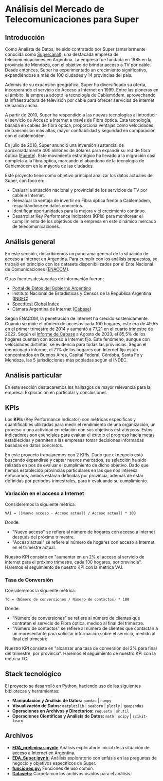 # Análisis del Mercado de Telecomunicaciones para Super

## Introducción
Como Analista de Datos, he sido contratado por Super (anteriormente conocida como [Supercanal](https://es.wikipedia.org/wiki/Super_(empresa))), una destacada empresa de telecomunicaciones en Argentina. La empresa fue fundada en 1985 en la provincia de Mendoza, con el objetivo de brindar acceso a TV por cable. Desde entonces, Super ha experimentado un crecimiento significativo, expandiéndose a más de 100 ciudades y 14 provincias del país.

Además de su expansión geográfica, Super ha diversificado su oferta, incorporando el servicio de Acceso a Internet en 1999. Entre las pioneras en el ámbito, la empresa adoptó la tecnología de Cablemódem, aprovechando la infraestructura de televisión por cable para ofrecer servicios de internet de banda ancha.

A partir de 2010, Super ha respondido a las nuevas tecnologías al introducir el servicio de Acceso a Internet a través de Fibra óptica. Esta tecnología, basada en cables de fibra óptica, proporciona ventajas como velocidades de transmisión más altas, mayor confiabilidad y seguridad en comparación con el cablemódem.

En julio de 2018, Super anunció una inversión sustancial de aproximadamente 400 millones de dólares para expandir su red de fibra óptica ([Fuente](https://www.infobae.com/sociedad/2018/07/17/la-compania-de-television-por-cable-e-internet-supercanal-tiene-nuevos-duenos/)). Este movimiento estratégico ha llevado a la migración casi completa a la fibra óptica, marcando el abandono de la tecnología de Cablemódem en la mayoría de las ciudades.

Este proyecto tiene como objetivo principal analizar los datos actuales de Super, con foco en:
* Evaluar la situación nacional y provincial de los servicios de TV por cable e Internet.
* Reevaluar la ventaja de invertir en Fibra óptica frente a Cablemódem, respaldándose en datos concretos.
* Identificar oportunidades para la mejora y el crecimiento continuo.
* Desarrollar Key Performance Indicators (KPIs) para monitorear el cumplimiento de los objetivos de la empresa en este dinámico mercado de telecomunicaciones.


## Análisis general
En este sección, describiremos un panorama general de la situación de acceso a Internet en Argentina.
Para cumplir con los análisis propuestos, se trabajó en principio con los datasets disponibilizados por el Ente Nacional de Comunicaciones ([ENACOM](https://www.enacom.gob.ar/)).

Otras fuentes destacadas de información fueron:
* [Portal de Datos del Gobierno Argentino](https://datos.gob.ar/)
* Instituto Nacional de Estadísticas y Censos de la República Argentina ([INDEC](https://www.indec.gob.ar/))
* [Speedtest Global Index](https://www.speedtest.net/global-index)
* Cámara Argentina de Internet ([Cabase](https://www.cabase.org.ar/en/home/))

Según ENACOM, la penetración de Internet ha crecido sostenidamente. Cuando se mide el número de accesos cada 100 hogares, este era de 49,55 en el primer trimestre de 2014 y aumentó a 77,21 en el cuarto trimestre de 2022. Según el [Informe de Cabase](https://app.powerbi.com/view?r=eyJrIjoiYzNmNjIzZGYtMGFjZS00MzExLTk4YTgtZDJjZjg4MGFmNGJlIiwidCI6ImUxMzMxMmI2LTRkOTMtNDMyOC05NjkxLTA1ZTc3ODNiMGVhMSIsImMiOjR9) a Agosto de 2023, el 85,5% de los hogares cuentan con acceso a Internet fijo. Este fenómeno, aunque con velocidades distintas, se evidencia para todas las provincias. Según el mencionado informe, el 71% de los hogares con Internet fijo están concentrados en Buenos Aires, Capital Federal, Córdoba, Santa Fe y Mendoza, las 5 jurisdicciones más pobladas según el INDEC. 


## Análisis particular
En este sección destacaremos los hallazgos de mayor relevancia para la empresa.
Exploración en particular y conclusiones

## KPIs
Los __KPIs__ (Key Performance Indicator) son métricas específicas y cuantificables utilizadas para medir el rendimiento de una organización, un proceso o una actividad en relación con sus objetivos estratégicos. Estos indicadores son esenciales para evaluar el éxito o el progreso hacia metas establecidas y permiten a las empresas tomar decisiones informadas basadas en datos concretos.

En este proyecto trabajaremos con 2 KPIs. Dado que el negocio está buscando expandirse y captar nuevos mercados, su selección ha sido relizada en pos de evaluar el cumplimiento de dicho objetivo. Dado que hemos establecido provincias particulares en las que nos interesa enfocarnos, ambos estarán definidas por provincia, además de estar definidas por periodos trimestrales, para ir evaluando su cumplimiento.

### Variación en el acceso a Internet
Consideremos la siguiente métrica:

`VAI = ((Nuevo acceso - Acceso actual) / Acceso actual) * 100`

Donde:
* "Nuevo acceso" se refiere al número de hogares con acceso a Internet después del próximo trimestre.
* "Acceso actual" se refiere al número de hogares con acceso a Internet en el trimestre actual.

Nuestro KPI consiste en "aumentar en un 2% el acceso al servicio de internet para el próximo trimestre, cada 100 hogares, por provincia". Haremos el seguimiento de nuestro KPI con la métrica VAI.

### Tasa de Conversión
Consideremos la siguiente métrica:

`TC = (Número de conversiones / Número de contactos) * 100`

Donde:
* "Número de conversiones" se refiere al número de clientes que contratan el servicio de Fibra óptica, medido al final del trimestre.
* "Número de contactos" se refiere al número de clientes que contactan a un representante para solicitar información sobre el servicio, medido al final del trimestre.

Nuestro KPI consiste en "alcanzar una tasa de conversión del 2% para final del trimestre, por provincia". Haremos el seguimiento de nuestro KPI con la métrica TC.

## Stack tecnológico
El proyecto se desarrolló en Python, haciendo uso de las siguientes bibliotecas y herramientas:

- **Manipulación y Análisis de Datos:** `pandas` | `numpy`
- **Visualización de Datos:** `matplotlib` | `seaborn` | `plotly` | `geopandas`
- **Operaciones en Archivos y Directorios:** `requests` | `shutil`
- **Operaciones Científicas y Análisis de Datos:** `math` | `scipy` | `scikit-learn`

## Archivos
* __[EDA_preliminar.ipynb:](EDA_preliminar.ipynb)__ Análisis exploratorio inicial de la situación de acceso a Internet en Argentina.
* __[EDA_Super.ipynb:](EDA_Super.ipynb)__ Análisis exploratorio con enfásis en las preguntas de negocio y objetivos especificos de Super.
* __[funciones.py:](funciones.py)__ Funciones de uso común.
* __[Datasets:](Datasets/)__ Carpeta con los archivos usados para el análisis.
